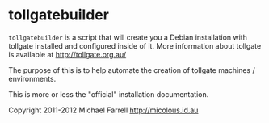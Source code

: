 # tollgatebuilder #

`tollgatebuilder` is a script that will create you a Debian installation with tollgate installed and configured inside of it.  More information about tollgate is available at http://tollgate.org.au/

The purpose of this is to help automate the creation of tollgate machines / environments.

This is more or less the "official" installation documentation.

Copyright 2011-2012 Michael Farrell <http://micolous.id.au>